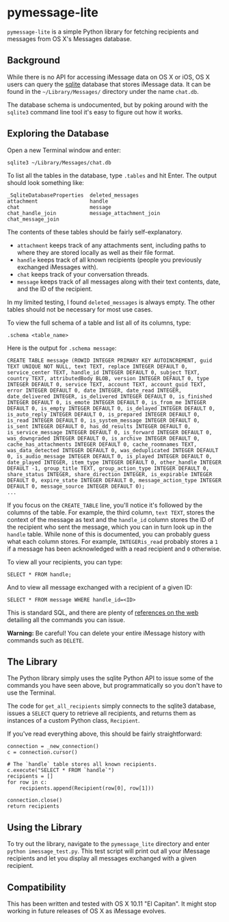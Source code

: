 # pymessage-lite

`pymessage-lite` is a simple Python library for fetching recipients and messages from OS X's Messages database.

## Background

While there is no API for accessing iMessage data on OS X or iOS, OS X users can query the [sqlite](https://www.sqlite.org/) database that stores iMessage data. It can be found in the `~/Library/Messages/` directory under the name `chat.db`.

The database schema is undocumented, but by poking around with the `sqlite3` command line tool it's easy to figure out how it works.

## Exploring the Database

Open a new Terminal window and enter:

`sqlite3 ~/Library/Messages/chat.db`

To list all the tables in the database, type `.tables` and hit Enter. The output should look something like:

```
_SqliteDatabaseProperties  deleted_messages         
attachment                 handle                   
chat                       message                  
chat_handle_join           message_attachment_join  
chat_message_join
```

The contents of these tables should be fairly self-explanatory.

- `attachment` keeps track of any attachments sent, including paths to where they are stored locally as well as their file format.
- `handle` keeps track of all known recipients (people you previously exchanged iMessages with).
- `chat` keeps track of your conversation threads.
- `message` keeps track of all messages along with their text contents, date, and the ID of the recipient.

In my limited testing, I found `deleted_messages` is always empty. The other tables should not be necessary for most use cases.

To view the full schema of a table and list all of its columns, type:

`.schema <table_name>`

Here is the output for `.schema message`:

```
CREATE TABLE message (ROWID INTEGER PRIMARY KEY AUTOINCREMENT, guid TEXT UNIQUE NOT NULL, text TEXT, replace INTEGER DEFAULT 0, service_center TEXT, handle_id INTEGER DEFAULT 0, subject TEXT, country TEXT, attributedBody BLOB, version INTEGER DEFAULT 0, type INTEGER DEFAULT 0, service TEXT, account TEXT, account_guid TEXT, error INTEGER DEFAULT 0, date INTEGER, date_read INTEGER, date_delivered INTEGER, is_delivered INTEGER DEFAULT 0, is_finished INTEGER DEFAULT 0, is_emote INTEGER DEFAULT 0, is_from_me INTEGER DEFAULT 0, is_empty INTEGER DEFAULT 0, is_delayed INTEGER DEFAULT 0, is_auto_reply INTEGER DEFAULT 0, is_prepared INTEGER DEFAULT 0, is_read INTEGER DEFAULT 0, is_system_message INTEGER DEFAULT 0, is_sent INTEGER DEFAULT 0, has_dd_results INTEGER DEFAULT 0, is_service_message INTEGER DEFAULT 0, is_forward INTEGER DEFAULT 0, was_downgraded INTEGER DEFAULT 0, is_archive INTEGER DEFAULT 0, cache_has_attachments INTEGER DEFAULT 0, cache_roomnames TEXT, was_data_detected INTEGER DEFAULT 0, was_deduplicated INTEGER DEFAULT 0, is_audio_message INTEGER DEFAULT 0, is_played INTEGER DEFAULT 0, date_played INTEGER, item_type INTEGER DEFAULT 0, other_handle INTEGER DEFAULT -1, group_title TEXT, group_action_type INTEGER DEFAULT 0, share_status INTEGER, share_direction INTEGER, is_expirable INTEGER DEFAULT 0, expire_state INTEGER DEFAULT 0, message_action_type INTEGER DEFAULT 0, message_source INTEGER DEFAULT 0);
...
```

If you focus on the `CREATE_TABLE` line, you'll notice it's followed by the columns of the table. For example, the third column, `text TEXT`, stores the context of the message as text and the `handle_id` column stores the ID of the recipient who sent the message, which you can in turn look up in the `handle` table. While none of this is documented, you can probably guess what each column stores. For example, `INTEGERis_read` probably stores a `1` if a message has been acknowledged with a read recipient and `0` otherwise.

To view all your recipients, you can type:

`SELECT * FROM handle;`

And to view all message exchanged with a recipient of a given ID:

`SELECT * FROM message WHERE handle_id=<ID>`

This is standard SQL, and there are plenty of [references on the web](http://www.w3schools.com/sql/sql_quickref.asp) detailing all the commands you can issue.

**Warning:** Be careful! You can delete your entire iMessage history with commands such as `DELETE`.

## The Library

The Python library simply uses the sqlite Python API to issue some of the commands you have seen above, but programmatically so you don't have to use the Terminal.

The code for `get_all_recipients` simply connects to the sqlite3 database, issues a `SELECT` query to retrieve all recipients, and returns them as instances of a custom Python class, `Recipient`.

If you've read everything above, this should be fairly straightforward:

	connection = _new_connection()
	c = connection.cursor()
    
    # The `handle` table stores all known recipients.
	c.execute("SELECT * FROM `handle`")
	recipients = []
	for row in c:
		recipients.append(Recipient(row[0], row[1]))
    
	connection.close()
	return recipients

## Using the Library

To try out the library, navigate to the `pymessage_lite` directory and enter `python imessage_test.py`. This test script will print out all your iMessage recipients and let you display all messages exchanged with a given recipient.

## Compatibility

This has been written and tested with OS X 10.11 "El Capitan". It might stop working in future releases of OS X as iMessage evolves.
